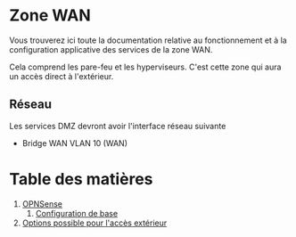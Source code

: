 # Zone WAN
Vous trouverez ici toute la documentation relative au fonctionnement et à la configuration applicative des services de la zone WAN.

Cela comprend les pare-feu et les hyperviseurs. C'est cette zone qui aura un accès direct à l'extérieur.

## Réseau

Les services DMZ devront avoir l'interface réseau suivante
- Bridge WAN VLAN 10 (WAN)

# Table des matières
1. [OPNSense](opnsense)
    1. [Configuration de base](opnsense/configuration_initiale.md)
2. [Options possible pour l'accès extérieur](option_possible.md)
